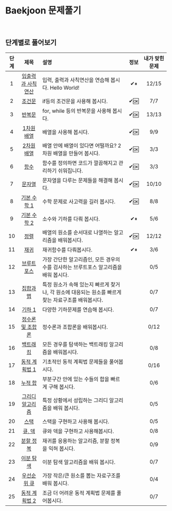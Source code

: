 # Baekjoon 문제풀기

<br>

## 단계별로 풀어보기

|단계|제목|설명|정보|내가 맞힌 문제|
|:---:|:---:|:---|:---:|:---:|
|1|[입출력과 사칙연산](https://www.acmicpc.net/step/1)|입력, 출력과 사칙연산을 연습해 봅시다. Hello World!|✔⏸|12/15|
|2|[조건문](https://www.acmicpc.net/step/4)|if등의 조건문을 사용해 봅시다.|✔🆗|7/7|
|3|[반복문](https://www.acmicpc.net/step/3)|for, while 등의 반복문을 사용해 봅시다.|✔🆗|13/13|
|4|[1차원 배열](https://www.acmicpc.net/step/6)|배열을 사용해 봅시다.|✔🆗|9/9|
|5|[2차원 배열](https://www.acmicpc.net/step/2)|배열 안에 배열이 있다면 어떨까요? 2차원 배열을 만들어 봅시다.|✔🆗|3/3|
|6|[함수](https://www.acmicpc.net/step/5)|함수를 정의하면 코드가 깔끔해지고 관리하기 쉬워집니다.|✔🆗|3/3|
|7|[문자열](https://www.acmicpc.net/step/7)|문자열을 다루는 문제들을 해결해 봅시다.|✔🆗|10/10|
|8|[기본 수학 1](https://www.acmicpc.net/step/8)|수학 문제로 사고력을 길러 봅시다.|✔🆗|8/8|
|9|[기본 수학 2](acmicpc.net/step/10)|소수와 기하를 다뤄 봅시다.|✔⏸|5/6|
|10|[정렬](https://www.acmicpc.net/step/9)|배열의 원소를 순서대로 나열하는 알고리즘을 배워봅시다.|✔🆗|12/12|
|11|[재귀](https://www.acmicpc.net/step/19)|재귀함수를 다뤄봅시다.|✔⏸|3/6|
|12|[브루트포스](https://www.acmicpc.net/step/22)|가장 간단한 알고리즘인, 모든 경우의 수를 검사하는 브루트포스 알고리즘을 배워 봅시다.||0/5|
|13|[집합과 맵](https://www.acmicpc.net/step/49)|특정 원소가 속해 있는지 빠르게 찾거나, 각 원소에 대응되는 원소를 빠르게 찾는 자료구조를 배워봅시다.||0/7|
|14|[기하 1](https://www.acmicpc.net/step/50)|다양한 기하문제를 연습해 봅시다.||0/7|
|15|[정수론 및 조합론](https://www.acmicpc.net/step/18)|정수론과 조합론을 배워봅시다.||0/12|
|16|[백트래킹](https://www.acmicpc.net/step/34)|모든 경우를 탐색하는 백트래킹 알고리즘을 배워봅시다.||0/8|
|17|[동적 계획법 1](https://www.acmicpc.net/step/16)|기초적인 동적 계획법 문제들을 풀어봅시다.||0/16|
|18|[누적 합](https://www.acmicpc.net/step/48)|부분구간 안에 있는 수들의 합을 빠르게 구해 봅시다.||0/6|
|19|[그리디 알고리즘](https://www.acmicpc.net/step/33)|특정 상황에서 성립하는 그리디 알고리즘을 배워 봅시다.||0/5|
|20|[스택](https://www.acmicpc.net/step/11)|스택을 구현하고 사용해 봅시다.||0/5|
|21|[큐, 덱](https://www.acmicpc.net/step/12)|큐와 덱을 구현하고 사용해봅시다.||0/8|
|22|[분할 정복](https://www.acmicpc.net/step/20)|재귀를 응용하는 알고리즘, 분할 정복을 익혀 봅시다.||0/9|
|23|[이분 탐색](https://www.acmicpc.net/step/29)|이분 탐색 알고리즘을 배워 봅시다.||0/7|
|24|[우선순위 큐](https://www.acmicpc.net/step/13)|가장 작은/큰 원소를 뽑는 자료구조를 배워 봅시다.||0/4|
|25|[동적 계획법 2](https://www.acmicpc.net/step/17)|조금 더 어려운 동적 계획법 문제를 풀어봅시다.||0/7|
